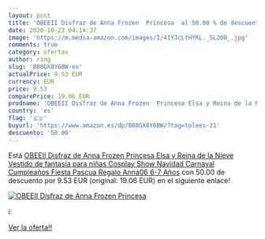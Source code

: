 ```yaml
---
layout: post
title: 'OBEEII Disfraz de Anna Frozen  Princesa  al 50.00 % de descuento'
date: 2020-10-23 04:14:37
image: 'https://m.media-amazon.com/images/I/41YJcLtHYRL._SL200_.jpg'
comments: true
category: ofertas
author: ring
slug: 'B08GX8Y6BW-es'
actualPrice: 9.53 EUR
currency: EUR
price: 9.53
comparePrice: 19.06 EUR
prodname: 'OBEEII Disfraz de Anna Frozen  Princesa Elsa y Reina de la Nieve  Vestido de fantasía para niñas Cosplay Show Navidad Carnaval Cumpleaños Fiesta Pascua Regalo Anna06 6-7 Años'
country: 'es'
flag: '🇪🇸'
buyurl: 'https://www.amazon.es/dp/B08GX8Y6BW/?tag=tolees-21'
descuento: '50.00'
---
```


Está [OBEEII Disfraz de Anna Frozen  Princesa Elsa y Reina de la Nieve  Vestido de fantasía para niñas Cosplay Show Navidad Carnaval Cumpleaños Fiesta Pascua Regalo Anna06 6-7 Años](https://www.amazon.es/dp/B08GX8Y6BW/?tag=tolees-21) con 50.00 de descuento por 9.53 EUR (original: 19.06 EUR) en el siguiente enlace!

[![OBEEII Disfraz de Anna Frozen  Princesa ](https://m.media-amazon.com/images/I/41YJcLtHYRL._SL200_.jpg)](https://www.amazon.es/dp/B08GX8Y6BW/?tag=tolees-21)

ℹ️:


[Ver la oferta!!](https://www.amazon.es/dp/B08GX8Y6BW/?tag=tolees-21)
